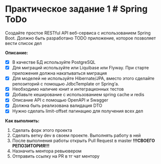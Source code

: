 # Практическое задание 1 # Spring ToDo

Создайте простое RESTful API веб-сервиса с использованием Spring Boot. Должно быть разработано TODO приложение, которое позволяет вести список дел

**Описание:**<br>
- [x] В качестве БД используйте PostgreSQL<br>
- [x] Для миграций используйте или Liquibase или Flyway. При старте приложения должна накатываться миграция <br>
- [x] Для моделей не используйте Hibernate/JPA, вместо этого сделайте репозиторий с помощью JdbcTemplate от Spring’а. <br>
- [x] Необходимо наличие юнит и интеграционных тестов <br>
- [x] Добавьте кеширование с использованием spring cache и redis <br>
- [x] Описание API с помощью OpenAPI и Swagger <br>
- [x] Должна быть реализована валидация DTO <br>
- [x] Нужно сделать limit-offset пагинацию для получения всех дел <br>

**Как выполнить:**
1. Сделать форк этого проекта
2. Сделать ветку dev в своем проекте. Выполнять работу в ней
3. После выполнения работы открыть Pull Request в master **!!!СВОЕГО РЕПОЗИТОРИЯ!!!**
4. Назначить ментора ревьювером
5. Отправить ссылку на PR в тг чат ментору
